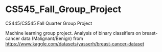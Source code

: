 # CS545_Fall_Group_Project
CS445/CS545 Fall Quarter Group Project

Machine learning group project. Analysis of binary classifiers on breast-cancer data
(Malignant/Benign) from https://www.kaggle.com/datasets/yasserh/breast-cancer-dataset
